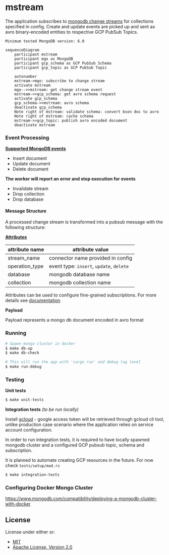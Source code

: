 mstream
===

The application subscribes to [mongodb change streams](https://www.mongodb.com/docs/manual/changeStreams/) for collections specified in config.
Create and update events are picked up and sent as avro binary-encoded entities to respective GCP PubSub Topics.

`Minimum tested MongoDB version: 6.0`

```mermaid
sequenceDiagram
    participant mstream
    participant mgo as MongoDB
    participant gcp_schema as GCP PubSub Schema
    participant gcp_topic as GCP PubSub Topic

    autonumber
    mstream->mgo: subscribe to change stream
    activate mstream
    mgo-->>mstream: get change stream event
    mstream->>gcp_schema: get avro schema request
    activate gcp_schema
    gcp_schema->>mstream: avro schema
    deactivate gcp_schema
    Note right of mstream: validate schema: convert bson doc to avro
    Note right of mstream: cache schema
    mstream->>gcp_topic: publish avro encoded document
    deactivate mstream
```

### Event Processing

**[Supported MongoDB events](https://www.mongodb.com/docs/v6.0/reference/change-events/)**
* Insert document
* Update document
* Delete document

**The worker will report an error and stop execution for events**
* Invalidate stream
* Drop collection
* Drop database

#### Message Structure

A processed change stream is transformed into a pubsub message with the following structure:

**[Attributes](https://cloud.google.com/pubsub/docs/publisher#using-attributes)**

attribute name | attribute value
---------------| ----------------
stream_name    | connector name provided in config
operation_type | event type: `insert`, `update`, `delete`
database       | mongodb database name
collection     | mongodb collection name

Attributes can be used to configure fine-grained subscriptions. For more details see [documentation](https://cloud.google.com/pubsub/docs/subscription-message-filter#filtering_syntax)

**Payload**

Payload represents a mongo db document encoded in avro format

### Running

```sh
# Spawn mongo cluster in docker
$ make db-up
$ make db-check

# This will run the app with 'cargo run' and debug log level
$ make run-debug
```

### Testing

**Unit tests**

```sh
$ make unit-tests
```

**Integration tests** _(to be run locally)_

Install [gcloud](https://cloud.google.com/sdk/docs/install) - google access token will be retrieved through gcloud cli tool, unlike production case scenario where the application relies on service account configuration.

In order to run integration tests, it is required to have locally spawned mongodb cluster
and a configured GCP pubsub topic, schema and subscription.

It is planned to automate creating GCP resources in the future. For now check `tests/setup/mod.rs`

```sh
$ make integration-tests
```

### Configuring Docker Mongo Cluster
https://www.mongodb.com/compatibility/deploying-a-mongodb-cluster-with-docker

## License

License under either or:

* [MIT](LICENSE-MIT)
* [Apache License, Version 2.0](LICENSE-APACHE)
